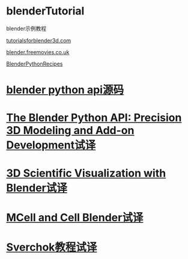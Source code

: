 # blenderTutorial
blender示例教程

[tutorialsforblender3d.com](http://www.tutorialsforblender3d.com/)

[blender.freemovies.co.uk](http://blender.freemovies.co.uk/)

[BlenderPythonRecipes](https://github.com/zeffii/BlenderPythonRecipes/wiki/Empty-(null-object))

# [blender python api源码](https://github.com/Apress/blender-python-api)

# [The Blender Python API: Precision 3D Modeling and Add-on Development试译](https://github.com/BlenderCN/blenderTutorial/blob/master/theBlenderPythonApi/README.md)

# [3D Scientific Visualization with Blender试译](https://github.com/BlenderCN/blenderTutorial/blob/master/3DScientificVisualizationWithBelender/README.md)

# [MCell and Cell Blender试译](https://github.com/BlenderCN/blenderTutorial/blob/master/MCellAndCellBlender/README.md)

# [Sverchok教程试译](https://github.com/BlenderCN/blenderTutorial/blob/master/sverchok/README.md)
